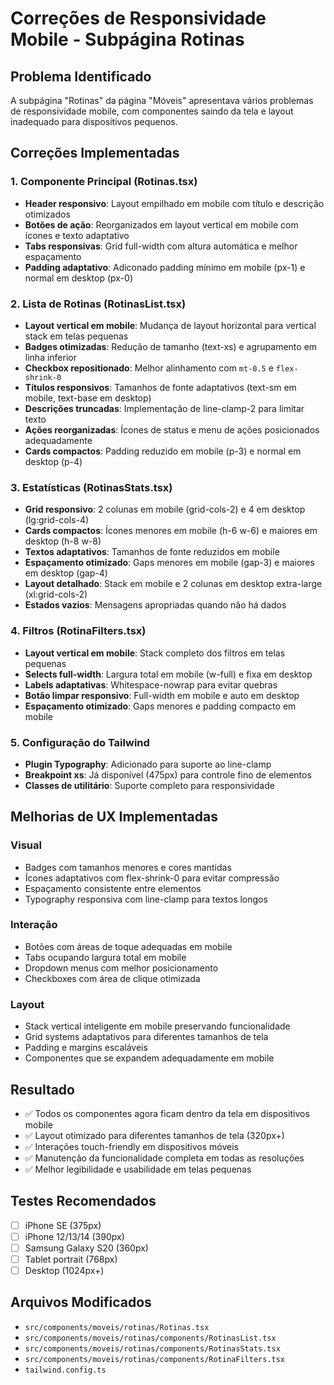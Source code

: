 # Correções de Responsividade Mobile - Subpágina Rotinas

## Problema Identificado
A subpágina "Rotinas" da página "Móveis" apresentava vários problemas de responsividade mobile, com componentes saindo da tela e layout inadequado para dispositivos pequenos.

## Correções Implementadas

### 1. Componente Principal (Rotinas.tsx)
- **Header responsivo**: Layout empilhado em mobile com título e descrição otimizados
- **Botões de ação**: Reorganizados em layout vertical em mobile com ícones e texto adaptativo
- **Tabs responsivas**: Grid full-width com altura automática e melhor espaçamento
- **Padding adaptativo**: Adiconado padding mínimo em mobile (px-1) e normal em desktop (px-0)

### 2. Lista de Rotinas (RotinasList.tsx)
- **Layout vertical em mobile**: Mudança de layout horizontal para vertical stack em telas pequenas
- **Badges otimizadas**: Redução de tamanho (text-xs) e agrupamento em linha inferior
- **Checkbox repositionado**: Melhor alinhamento com `mt-0.5` e `flex-shrink-0`
- **Títulos responsivos**: Tamanhos de fonte adaptativos (text-sm em mobile, text-base em desktop)
- **Descrições truncadas**: Implementação de line-clamp-2 para limitar texto
- **Ações reorganizadas**: Ícones de status e menu de ações posicionados adequadamente
- **Cards compactos**: Padding reduzido em mobile (p-3) e normal em desktop (p-4)

### 3. Estatísticas (RotinasStats.tsx)
- **Grid responsivo**: 2 colunas em mobile (grid-cols-2) e 4 em desktop (lg:grid-cols-4)
- **Cards compactos**: Ícones menores em mobile (h-6 w-6) e maiores em desktop (h-8 w-8)
- **Textos adaptativos**: Tamanhos de fonte reduzidos em mobile
- **Espaçamento otimizado**: Gaps menores em mobile (gap-3) e maiores em desktop (gap-4)
- **Layout detalhado**: Stack em mobile e 2 colunas em desktop extra-large (xl:grid-cols-2)
- **Estados vazios**: Mensagens apropriadas quando não há dados

### 4. Filtros (RotinaFilters.tsx)
- **Layout vertical em mobile**: Stack completo dos filtros em telas pequenas
- **Selects full-width**: Largura total em mobile (w-full) e fixa em desktop
- **Labels adaptativas**: Whitespace-nowrap para evitar quebras
- **Botão limpar responsivo**: Full-width em mobile e auto em desktop
- **Espaçamento otimizado**: Gaps menores e padding compacto em mobile

### 5. Configuração do Tailwind
- **Plugin Typography**: Adicionado para suporte ao line-clamp
- **Breakpoint xs**: Já disponível (475px) para controle fino de elementos
- **Classes de utilitário**: Suporte completo para responsividade

## Melhorias de UX Implementadas

### Visual
- Badges com tamanhos menores e cores mantidas
- Ícones adaptativos com flex-shrink-0 para evitar compressão
- Espaçamento consistente entre elementos
- Typography responsiva com line-clamp para textos longos

### Interação
- Botões com áreas de toque adequadas em mobile
- Tabs ocupando largura total em mobile
- Dropdown menus com melhor posicionamento
- Checkboxes com área de clique otimizada

### Layout
- Stack vertical inteligente em mobile preservando funcionalidade
- Grid systems adaptativos para diferentes tamanhos de tela
- Padding e margins escaláveis
- Componentes que se expandem adequadamente em mobile

## Resultado
- ✅ Todos os componentes agora ficam dentro da tela em dispositivos mobile
- ✅ Layout otimizado para diferentes tamanhos de tela (320px+)
- ✅ Interações touch-friendly em dispositivos móveis
- ✅ Manutenção da funcionalidade completa em todas as resoluções
- ✅ Melhor legibilidade e usabilidade em telas pequenas

## Testes Recomendados
- [ ] iPhone SE (375px)
- [ ] iPhone 12/13/14 (390px)
- [ ] Samsung Galaxy S20 (360px)
- [ ] Tablet portrait (768px)
- [ ] Desktop (1024px+)

## Arquivos Modificados
- `src/components/moveis/rotinas/Rotinas.tsx`
- `src/components/moveis/rotinas/components/RotinasList.tsx`
- `src/components/moveis/rotinas/components/RotinasStats.tsx`
- `src/components/moveis/rotinas/components/RotinaFilters.tsx`
- `tailwind.config.ts` 